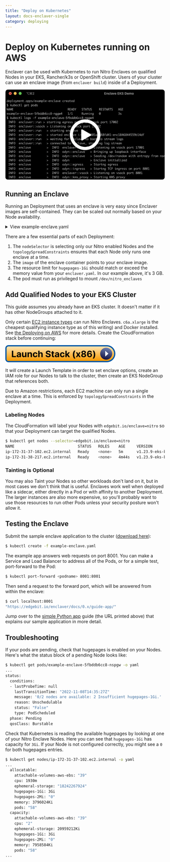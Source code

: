 ```yaml
---
title: "Deploy on Kubernetes"
layout: docs-enclaver-single
category: deploying
---
```


# Deploy on Kubernetes running on AWS

Enclaver can be used with Kubernetes to run Nitro Enclaves on qualified Nodes in your EKS, Rancher/k3s or OpenShift cluster. Users of your cluster can use an enclave image (from `enclaver build`) inside of a Deployment.

[![Secure Enclaves with EKS demo on YouTube](img/thumb-eks.png)](https://www.youtube.com/watch?v=Alte0y52WEY)

## Running an Enclave

Running an Deployment that uses an enclave is very easy since Enclaver images are self-contained. They can be scaled out normally based on your Node availability.

<details>
  <summary>View example-enclave.yaml</summary>

```yaml
apiVersion: apps/v1
kind: Deployment
metadata:
  name: example-enclave
  namespace: default
spec:
  replicas: 1
  selector:
    matchLabels:
      app: example
  template:
    metadata:
      labels:
        app: example
    spec:
      topologySpreadConstraints:
      - maxSkew: 1
        topologyKey: kubernetes.io/hostname
        whenUnsatisfiable: DoNotSchedule
      nodeSelector:
        edgebit.io/enclave: nitro
      containers:
      - name: enclave 
        image: us-docker.pkg.dev/edgebit-containers/containers/no-fly-list:enclave-latest
        ports: 
           - containerPort: 8001
             name: enclave-app
        volumeMounts:
        - mountPath: /dev/nitro_enclaves
          name: nitro-enclaves
        - mountPath: /dev/hugepages-1Gi
          name: hugepages
          readOnly: false
        securityContext:
          privileged: true
        resources:
          limits:
            hugepages-1Gi: 3Gi
            memory: 500Mi
          requests:
            hugepages-1Gi: 3Gi
      restartPolicy: Always
      volumes:
      - name: nitro-enclaves
        hostPath:
          path: /dev/nitro_enclaves
      - name: hugepages
        emptyDir:
          medium: HugePages
```
</details>

There are a few essential parts of each Deployment:
1. The `nodeSelector` is selecting only our Nitro enabled Nodes and the `topologySpreadConstraints` ensures that each Node only runs one enclave at a time.
2. The `image` of the enclave container points to your enclave image.
3. The resource limit for `hugepages-1Gi` should match or exceed the memory value from your `enclaver.yaml`. In our example above, it's 3 GB.
4. The pod must run as privileged to mount `/dev/nitro_enclaves`

## Add Qualified Nodes to your EKS Cluster

This guide assumes you already have an EKS cluster. It doesn't matter if it has other NodeGroups attached to it. 

Only certain [EC2 instance types][instance-req] can run Nitro Enclaves. `c6a.xlarge` is the cheapest qualifying instance type as of this writing) and Docker installed.  See [the Deploying on AWS](deploy-aws.md) for more details. Create the CloudFormation stack before continuing:

[![CloudFormation](img/launch-stack-x86.svg)][cloudformation-x86]

It will create a Launch Template in order to set enclave options, create an IAM role for our Nodes to talk to the cluster, then create an EKS NodeGroup that references both.

Due to Amazon restrictions, each EC2 machine can only run a single enclave at a time. This is enforced by `topologySpreadConstraints` in the Deployment.

[instance-req]: https://docs.aws.amazon.com/enclaves/latest/user/nitro-enclave.html#nitro-enclave-reqs
[cloudformation-x86]: https://us-east-1.console.aws.amazon.com/cloudformation/home?region=us-east-1#/stacks/create/review?templateURL=https://enclaver-cloudformation.s3.amazonaws.com/enclaver-eks-nodegroup-x86.yaml&stackName=Enclaver-Demo

### Labeling Nodes

The CloudFormation will label your Nodes with `edgebit.io/enclave=nitro` so that your Deployment can target the qualified Nodes.

```sh
$ kubectl get nodes --selector=edgebit.io/enclave=nitro
NAME                            STATUS   ROLES    AGE     VERSION
ip-172-31-37-102.ec2.internal   Ready    <none>   5m      v1.23.9-eks-ba74326
ip-172-31-38-217.ec2.internal   Ready    <none>   4m44s   v1.23.9-eks-ba74326
```

### Tainting is Optional

You may also Taint your Nodes so other workloads don't land on it, but in most cases we don't think that is useful. Enclaves work well when deployed like a sidecar, either directly in a Pod or with affinity to another Deployment. The larger instances are also more expensive, so you'll probably want to use those resources to run other Pods unless your security posture won't allow it.

## Testing the Enclave

Submit the sample enclave application to the cluster ([download here][k8s-deployment]):

```sh
$ kubectl create -f example-enclave.yaml
```

The example app answers web requests on port 8001. You can make a Service and Load Balancer to address all of the Pods, or for a simple test, port-forward to the Pod:

```sh
$ kubectl port-forward <podname> 8001:8001
```

Then send a request to the forward port, which will be answered from within the enclave:

```sh
$ curl localhost:8001
"https://edgebit.io/enclaver/docs/0.x/guide-app/"
```

Jump over to the [simple Python app][app] guide (the URL printed above) that explains our sample application in more detail.

[app]: guide-app.md
[k8s-deployment]: https://github.com/edgebitio/enclaver/blob/main/docs/assets/example-enclave.yaml

## Troubleshooting

If your pods are pending, check that hugepages is enabled on your Nodes. Here's what the status block of a pending Node looks like:

```sh
$ kubectl get pods/example-enclave-5fbddb6cc8-nspgw -o yaml
...
status:
  conditions:
  - lastProbeTime: null
    lastTransitionTime: "2022-11-08T14:35:27Z"
    message: '0/2 nodes are available: 2 Insufficient hugepages-1Gi.'
    reason: Unschedulable
    status: "False"
    type: PodScheduled
  phase: Pending
  qosClass: Burstable
```

Check that Kubernetes is reading the available hugepages by looking at one of your Nitro Enclave Nodes. Here you can see that `hugepages-1Gi` has capacity for `3Gi`. If your Node is not configured correctly, you might see a `0` for both hugepages entries.

```sh
$ kubectl get nodes/ip-172-31-37-102.ec2.internal -o yaml
...
  allocatable:
    attachable-volumes-aws-ebs: "39"
    cpu: 1930m
    ephemeral-storage: "18242267924"
    hugepages-1Gi: 3Gi
    hugepages-2Mi: "0"
    memory: 3796024Ki
    pods: "58"
  capacity:
    attachable-volumes-aws-ebs: "39"
    cpu: "2"
    ephemeral-storage: 20959212Ki
    hugepages-1Gi: 3Gi
    hugepages-2Mi: "0"
    memory: 7958584Ki
    pods: "58"
...
```
